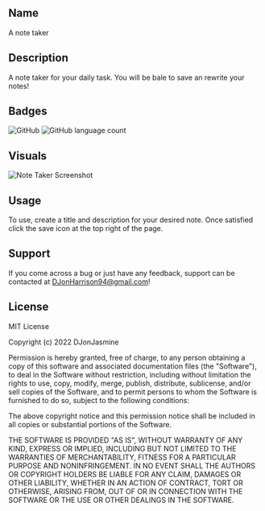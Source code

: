 ## Name

A note taker


## Description

A note taker for your daily task. You will be bale to save an rewrite your notes!

## Badges

<img alt="GitHub" src="https://img.shields.io/github/license/djonjasmine/note-taker">

<img alt="GitHub language count" src="https://img.shields.io/github/languages/count/djonjasmine/note-taker">


## Visuals

![Note Taker Screenshot](./assets/images/Note%20Taker%20and%207%20more%20pages%20-%20Profile%201%20-%20Microsoft%E2%80%8B%20Edge%201_18_2023%203_54_02%20PM.png)


## Usage

To use, create a title and description for your desired note. Once satisfied click the save icon at the top right of the page.

## Support

If you come across a bug or just have any feedback, support can be contacted at DJonHarrison94@gmail.com!


## License

MIT License

Copyright (c) 2022 DJonJasmine

Permission is hereby granted, free of charge, to any person obtaining a copy
of this software and associated documentation files (the "Software"), to deal
in the Software without restriction, including without limitation the rights
to use, copy, modify, merge, publish, distribute, sublicense, and/or sell
copies of the Software, and to permit persons to whom the Software is
furnished to do so, subject to the following conditions:

The above copyright notice and this permission notice shall be included in all
copies or substantial portions of the Software.

THE SOFTWARE IS PROVIDED "AS IS", WITHOUT WARRANTY OF ANY KIND, EXPRESS OR
IMPLIED, INCLUDING BUT NOT LIMITED TO THE WARRANTIES OF MERCHANTABILITY,
FITNESS FOR A PARTICULAR PURPOSE AND NONINFRINGEMENT. IN NO EVENT SHALL THE
AUTHORS OR COPYRIGHT HOLDERS BE LIABLE FOR ANY CLAIM, DAMAGES OR OTHER
LIABILITY, WHETHER IN AN ACTION OF CONTRACT, TORT OR OTHERWISE, ARISING FROM,
OUT OF OR IN CONNECTION WITH THE SOFTWARE OR THE USE OR OTHER DEALINGS IN THE
SOFTWARE.

